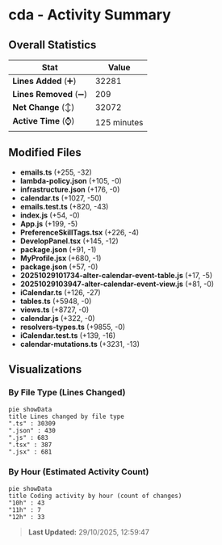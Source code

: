 # cda - Activity Summary 

## Overall Statistics

| Stat                   | Value                                                             |
| ---------------------- | ----------------------------------------------------------------- |
| **Lines Added** (➕)   | 32281                                          |
| **Lines Removed** (➖) | 209                                        |
| **Net Change** (↕)    | 32072                |
| **Active Time** (⌚)   | 125 minutes |


## Modified Files
- **emails.ts** (+255, -32)
- **lambda-policy.json** (+105, -0)
- **infrastructure.json** (+176, -0)
- **calendar.ts** (+1027, -50)
- **emails.test.ts** (+820, -43)
- **index.js** (+54, -0)
- **App.js** (+199, -5)
- **PreferenceSkillTags.tsx** (+226, -4)
- **DevelopPanel.tsx** (+145, -12)
- **package.json** (+91, -1)
- **MyProfile.jsx** (+680, -1)
- **package.json** (+57, -0)
- **20251029101734-alter-calendar-event-table.js** (+17, -5)
- **20251029103947-alter-calendar-event-view.js** (+81, -0)
- **iCalendar.ts** (+126, -27)
- **tables.ts** (+5948, -0)
- **views.ts** (+8727, -0)
- **calendar.js** (+322, -0)
- **resolvers-types.ts** (+9855, -0)
- **iCalendar.test.ts** (+139, -16)
- **calendar-mutations.ts** (+3231, -13)

## Visualizations

### By File Type (Lines Changed)

```mermaid
pie showData
title Lines changed by file type
".ts" : 30309
".json" : 430
".js" : 683
".tsx" : 387
".jsx" : 681
```

### By Hour (Estimated Activity Count)

```mermaid
pie showData
title Coding activity by hour (count of changes)
"10h" : 43
"11h" : 7
"12h" : 33
```


> **Last Updated:** 29/10/2025, 12:59:47